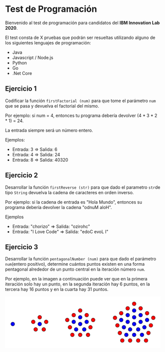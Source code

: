 # Test de Programación

Bienvenido al test de programación para candidatos del **IBM Innovation Lab 2020**. 

El test consta de X pruebas que podrán ser resueltas utilizando alguno de los siguientes lenguajes de programación: 
- Java
- Javascript / Node.js
- Python
- Go
- .Net Core

## Ejercicio 1

Codificar la función `firstFactorial (num)` para que tome el parámetro `num` que se pasa y devuelva el factorial del mismo.

Por ejemplo: si num = 4, entonces tu programa debería devolver (4 * 3 * 2 * 1) = 24.

La entrada siempre será un número entero.

Ejemplos:
- Entrada: 3 => Salida: 6
- Entrada: 4 => Salida: 24
- Entrada: 8 => Salida: 40320

## Ejercicio 2

Desarrollar la función `firstReverse (str)` para que dado el parametro `str`de tipo `String` devuelva la cadena de caracteres en orden inverso. 

Por ejemplo: si la cadena de entrada es "Hola Mundo", entonces su programa debería devolver la cadena "odnuM aloH".

Ejemplos
- Entrada: "chorizo" => Salida: "ozirohc"
- Entrada: "I Love Code" => Salida: "edoC evoL I"

## Ejercicio 3

Desarrollar la función `pentagonalNumber (num)` para que dado el parámetro `num`(entero positivo), determine cuántos puntos existen en una forma pentagonal alrededor de un punto central en la iteración número `num`. 

Por ejemplo, en la imagen a continuación puede ver que en la primera iteración solo hay un punto, en la segunda iteración hay 6 puntos, en la tercera hay 16 puntos y en la cuarta hay 31 puntos.

![alt](https://github.com/svergara1987/ilab2020test/blob/master/img/pentagonalNumber.png)

